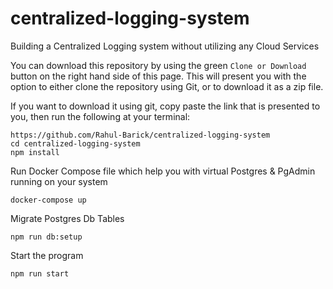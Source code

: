 # centralized-logging-system

Building a Centralized Logging system without utilizing any Cloud Services

You can download this repository by using the green ``Clone or Download`` button on the right hand side of this page. This will present you with the option to either clone the repository using Git, or to download it as a zip file.

If you want to download it using git, copy paste the link that is presented to you, then run the following at your terminal:
 ```
https://github.com/Rahul-Barick/centralized-logging-system
cd centralized-logging-system
npm install
```

Run Docker Compose file which help you with virtual Postgres & PgAdmin running on your system
```
docker-compose up
```

Migrate Postgres Db Tables
```
npm run db:setup
```

Start the program
```
npm run start
```
